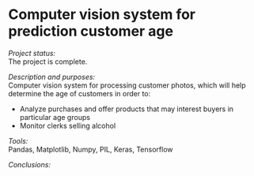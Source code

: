 #  Computer vision system for prediction customer age

*Project status:*  
The project is complete.

*Description and purposes:*  
Computer vision system for processing customer photos, which will help determine the age of customers in order to:
- Analyze purchases and offer products that may interest buyers in particular age groups
- Monitor clerks selling alcohol

*Tools:*  
Pandas, Matplotlib, Numpy, PIL, Keras, Tensorflow

*Conclusions:*  
